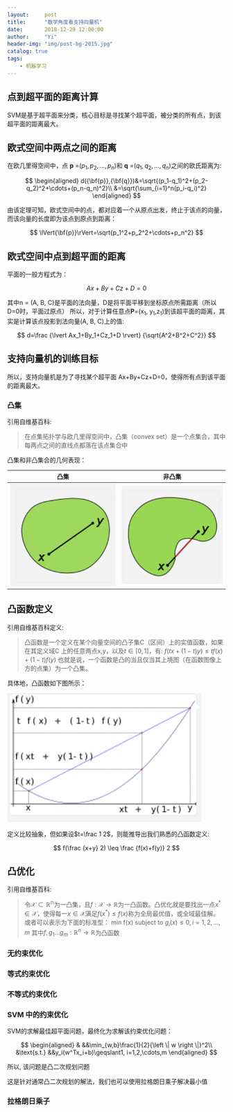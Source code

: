```yaml
---
layout:     post
title:      "数学角度看支持向量机"
date:       2018-12-29 12:00:00
author:     "Yi"
header-img: "img/post-bg-2015.jpg"
catalog: true
tags:
    - 机器学习
---
```


## 点到超平面的距离计算
SVM是基于超平面来分类，核心目标是寻找某个超平面，被分类的所有点，到该超平面的距离最大。
## 欧式空间中两点之间的距离
在欧几里得空间中，点 **p** =$(p_1, p_2,\ldots, p_n)$和 **q** =$(q_1, q_2,\ldots,q_n)$之间的欧氏距离为:

$$
\begin{aligned}
d({\bf{p}},{\bf{q}})&=\sqrt{(p_1-q_1)^2+(p_2-q_2)^2+\cdots+(p_n-q_n)^2}\\
                  &=\sqrt{\sum_{i=1}^n(p_i-q_i)^2}
\end{aligned}
$$

由该定理可知，欧式空间中的点，都对应着一个从原点出发，终止于该点的向量，而该向量的长度即为该点到原点到距离：

$$
\lVert{\bf{p}}\rVert=\sqrt{p_1^2+p_2^2+\cdots+p_n^2}
$$

## 欧式空间中点到超平面的距离
平面的一般方程式为：

$$
Ax+By+Cz+D=0
$$

其中n = (A, B, C)是平面的法向量，D是将平面平移到坐标原点所需距离（所以D=0时，平面过原点）
所以，对于计算任意点**P**=(x<sub>1</sub>, y<sub>1</sub>,z<sub>1</sub>)到该超平面的距离，其实是计算该点投影到法向量(A, B, C)上的值:

$$
d=\frac {\lvert Ax_1+By_1+Cz_1+D \rvert} {\sqrt{A^2+B^2+C^2}}
$$

## 支持向量机的训练目标
所以，支持向量机是为了寻找某个超平面 Ax+By+Cz+D=0，使得所有点到该平面的距离最大。

### 凸集
引用自维基百科:
>在点集拓扑学与欧几里得空间中，凸集（convex set）是一个点集合，其中每两点之间的直线点都落在该点集合中

凸集和非凸集合的几何表现：

|凸集|非凸集|
|:-------------------------:|:-------------------------:|
|![post_convex_img.png](/img/in-post/post_convex_img.png)|![post_non_convex.png](/img/in-post/post_non_convex.png)|

## 凸函数定义
引用自维基百科定义:
>凸函数是一个定义在某个向量空间的凸子集C（区间）上的实值函数，如果在其定义域C 上的任意两点x,y，以及$t \in [0,1]$，有:
$f(tx+(1-t)y) \leq tf(x)+(1-t)f(y)$
也就是说，一个函数是凸的当且仅当其上境图（在函数图像上方的点集）为一个凸集。

具体地，凸函数如下图所示：

![post_convex_function.png](/img/in-post/post_convex_function.png)

定义比较抽象，但如果设$t=\frac 1 2$，则能推导出我们熟悉的凸函数定义:

$$
f(\frac {x+y} 2) \leq \frac {f(x)+f(y)} 2
$$

## 凸优化
引用自维基百科:
>令$\mathcal{X}\subset \mathbb{R^n}$为一凸集，且$f:\mathcal {X}\to \mathbb {R}$为一凸函数。凸优化就是要找出一点$x^{\ast}\in {\mathcal {X}}$，使得每一$x\in {\mathcal {X}}$满足$f(x^{\ast })\leq f(x)$称为全局最优值，或全域最佳解。
>或者可以表示为下面的标准型：
>min f(x)
>subject to $g_{i}(x) \leq 0, i=1,2,\ldots,m$
>其中$f,g_{1}\ldots g_{m}:\mathbb {R} ^{n}\rightarrow \mathbb {R}$为凸函数

### 无约束优化
### 等式约束优化
### 不等式约束优化
### SVM 中的约束优化
SVM的求解最佳超平面问题，最终化为求解该约束优化问题：

$$
\begin{aligned}
& &&\min_{w,b}\frac{1}{2}{\left \| w \right \|}^2\\
&\text{s.t.} &&y_i(w^Tx_i+b)\geqslant1, i=1,2,\cdots,m
\end{aligned}
$$

所以, 该问题是凸二次规划问题

这是针对通常凸二次规划的解法，我们也可以使用拉格朗日乘子解决最小值
### 拉格朗日乘子


